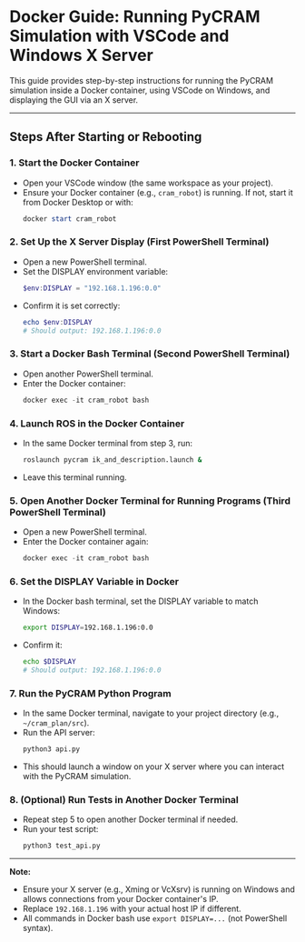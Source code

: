# Docker Guide: Running PyCRAM Simulation with VSCode and Windows X Server

This guide provides step-by-step instructions for running the PyCRAM simulation inside a Docker container, using VSCode on Windows, and displaying the GUI via an X server.

---

## Steps After Starting or Rebooting

### 1. Start the Docker Container
- Open your VSCode window (the same workspace as your project).
- Ensure your Docker container (e.g., `cram_robot`) is running. If not, start it from Docker Desktop or with:
  ```powershell
  docker start cram_robot
  ```

### 2. Set Up the X Server Display (First PowerShell Terminal)
- Open a new PowerShell terminal.
- Set the DISPLAY environment variable:
  ```powershell
  $env:DISPLAY = "192.168.1.196:0.0"
  ```
- Confirm it is set correctly:
  ```powershell
  echo $env:DISPLAY
  # Should output: 192.168.1.196:0.0
  ```

### 3. Start a Docker Bash Terminal (Second PowerShell Terminal)
- Open another PowerShell terminal.
- Enter the Docker container:
  ```powershell
  docker exec -it cram_robot bash
  ```

### 4. Launch ROS in the Docker Container
- In the same Docker terminal from step 3, run:
  ```bash
  roslaunch pycram ik_and_description.launch &
  ```
- Leave this terminal running.

### 5. Open Another Docker Terminal for Running Programs (Third PowerShell Terminal)
- Open a new PowerShell terminal.
- Enter the Docker container again:
  ```powershell
  docker exec -it cram_robot bash
  ```

### 6. Set the DISPLAY Variable in Docker
- In the Docker bash terminal, set the DISPLAY variable to match Windows:
  ```bash
  export DISPLAY=192.168.1.196:0.0
  ```
- Confirm it:
  ```bash
  echo $DISPLAY
  # Should output: 192.168.1.196:0.0
  ```

### 7. Run the PyCRAM Python Program
- In the same Docker terminal, navigate to your project directory (e.g., `~/cram_plan/src`).
- Run the API server:
  ```bash
  python3 api.py
  ```
- This should launch a window on your X server where you can interact with the PyCRAM simulation.

### 8. (Optional) Run Tests in Another Docker Terminal
- Repeat step 5 to open another Docker terminal if needed.
- Run your test script:
  ```bash
  python3 test_api.py
  ```

---

**Note:**
- Ensure your X server (e.g., Xming or VcXsrv) is running on Windows and allows connections from your Docker container's IP.
- Replace `192.168.1.196` with your actual host IP if different.
- All commands in Docker bash use `export DISPLAY=...` (not PowerShell syntax).
